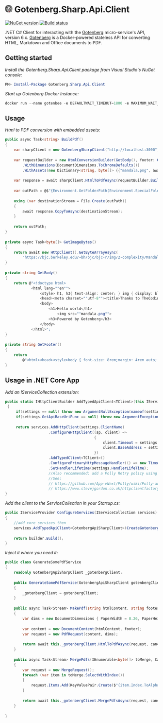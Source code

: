 # <img src="https://github.com/ChangemakerStudios/GotenbergSharpApiClient/raw/master/lib/Resources/gotenbergSharpClient.PNG" width="24" height="24" /> Gotenberg.Sharp.Api.Client

[![NuGet version](https://badge.fury.io/nu/Gotenberg.Sharp.Api.Client.svg)](https://badge.fury.io/nu/Gotenberg.Sharp.Api.Client) [![Build status](https://ci.appveyor.com/api/projects/status/s8lvj93xewlsylxh/branch/master?svg=true)](https://ci.appveyor.com/project/Jaben/gotenbergsharpapiclient/branch/master)

.NET C# Client for interacting with the [Gotenberg](https://thecodingmachine.github.io/gotenberg) micro-service's API, version 6.x.
[Gotenberg](https://thecodingmachine.github.io/gotenberg) is a Docker-powered stateless API for converting HTML, Markdown and Office documents to PDF.

## Getting started
*Install the Gotenberg.Sharp.Api.Client package from Visual Studio's NuGet console:*

```powershell
PM> Install-Package Gotenberg.Sharp.Api.Client
```

*Start up Gotenberg Docker Instance:*

```powershell
docker run --name gotenbee -e DEFAULTWAIT_TIMEOUT=1800 -e MAXIMUM_WAIT_TIMEOUT=1800 -e LOG_LEVL=DEBUG -p:3000:3000 "thecodingmachine/gotenberg:latest"
```

## Usage
*Html to PDF conversion with embedded assets:*

```csharp
public async Task<string> BuildPdf()
{
    var sharpClient = new GotenbergSharpClient("http://localhost:3000");

    var requestBuilder = new HtmlConversionBuilder(GetBody(), footer: GetFooter())
        .WithDimensions(DocumentDimensions.ToChromeDefaults())
        .WithAssets(new Dictionary<string, byte[]> {{"mandala.png", await GetImageBytes()}});

    var response = await sharpClient.HtmlToPdfAsync(requestBuilder.Build());

    var outPath = @$"{Environment.GetFolderPath(Environment.SpecialFolder.Desktop)}\Gotenberg.pdf";

    using (var destinationStream = File.Create(outPath))
    {
        await response.CopyToAsync(destinationStream);
    }

    return outPath;
}

private async Task<byte[]> GetImageBytes()
{
    return await new HttpClient().GetByteArrayAsync(
        "https://bjc.berkeley.edu/~bh/bjc/bjc-r/img/2-complexity/Mandala_img/ColorMandala1.png");
}

private string GetBody()
{
    return @"<!doctype html>
			<html lang=""en"">
				<style> h1, h3{ text-align: center; } img { display: block; margin-left: auto;margin-right: auto; width: 88%;}  </style>
				<head><meta charset=""utf-8""><title>Thanks to TheCodingMachine</title></head>  
				<body>
					<h1>Hello world</h1>
						<img src=""mandala.png"">
					<h3>Powered by Gotenberg</h3>
				</body>
			</html>";
}

private string GetFooter()
{
    return
        @"<html><head><style>body { font-size: 8rem;margin: 4rem auto; }  </style></head><body><p><span class=""pageNumber""></span> of <span class=""totalPages""> pages</span> PDF Created on <span class=""date""></span> <span class=""title""></span></p></body></html>";
}
```

## Usage in .NET Core App
*Add an IServiceCollection extension:*

```csharp
public static IHttpClientBuilder AddTypedApiClient<TClient>(this IServiceCollection services, InnerClientSettings settings) where TClient: class 
 {
     if(settings == null) throw new ArgumentNullException(nameof(settings));
     if(settings.GetApiBaseUriFunc == null) throw new ArgumentException(nameof(settings.GetApiBaseUriFunc));

     return services.AddHttpClient(settings.ClientName)
                    .ConfigureHttpClient((sp, client) =>
                                         {
                                             client.Timeout = settings.Timeout;
                                             client.BaseAddress = settings.GetApiBaseUriFunc(sp);
                                         })
                    .AddTypedClient<TClient>()
                    .ConfigurePrimaryHttpMessageHandler(() => new TimeoutHandler(new HttpClientHandler { AutomaticDecompression = DecompressionMethods.GZip | DecompressionMethods.Deflate }))
                    .SetHandlerLifetime(settings.HandlerLifeTime);
                    //Also recommended: add a Polly Retry policy using https://www.nuget.org/packages/Polly
                    //See: 
                    // https://github.com/App-vNext/Polly/wiki/Polly-and-HttpClientFactory
                    // https://www.stevejgordon.co.uk/httpclientfactory-using-polly-for-transient-fault-handling
}
```

*Add the client to the ServiceCollection in your Startup.cs:*

```csharp
public IServiceProvider ConfigureServices(IServiceCollection services)
{
	//add core services then
	services.AddTypedApiClient<GotenbergApiSharpClient>(CreateGotenbergClientSettings());

	return builder.Build();
}
```

*Inject it where you need it:*

```csharp
public class GenerateSomePdfService
{
	readonly GotenbergApiSharpClient _gotenbergClient;
	
	public GenerateSomePdfService(GotenbergApiSharpClient gotenbergClient)
	{
		_gotenbergClient = gotenbergClient;
	}

	public async Task<Stream> MakePdf(string htmlContent, string footer, CancellationToken cancelToken = default)
	{
		var dims = new DocumentDimensions { PaperWidth = 8.26, PaperHeight = 11.69, Landscape = false, MarginBottom = .38 };

		var content = new DocumentContent(htmlContent, footer);
		var request = new PdfRequest(content, dims);

		return await this._gotenbergClient.HtmlToPdfAsync(request, cancelToken).ConfigureAwait(false);
	}

	public async Task<Stream> MergePdfs(IEnumerable<byte[]> toMerge, CancellationToken cancelToken = default)
	{
		var request = new MergeRequest();
		foreach (var item in toMerge.SelectWithIndex())
		{
			request.Items.Add(KeyValuePair.Create($"{item.Index.ToAlphabeticallySortableName()}.pdf", item.Value));
		}

		return await this._gotenbergClient.MergePdfsAsync(request, cancelToken).ConfigureAwait(false);
	}

}
```

